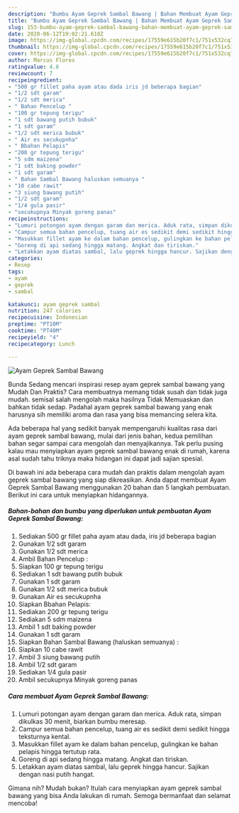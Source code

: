 ```yaml
---
description: "Bumbu Ayam Geprek Sambal Bawang | Bahan Membuat Ayam Geprek Sambal Bawang Yang Bisa Manjain Lidah"
title: "Bumbu Ayam Geprek Sambal Bawang | Bahan Membuat Ayam Geprek Sambal Bawang Yang Bisa Manjain Lidah"
slug: 153-bumbu-ayam-geprek-sambal-bawang-bahan-membuat-ayam-geprek-sambal-bawang-yang-bisa-manjain-lidah
date: 2020-06-12T19:02:21.610Z
image: https://img-global.cpcdn.com/recipes/17559e615b20f7c1/751x532cq70/ayam-geprek-sambal-bawang-foto-resep-utama.jpg
thumbnail: https://img-global.cpcdn.com/recipes/17559e615b20f7c1/751x532cq70/ayam-geprek-sambal-bawang-foto-resep-utama.jpg
cover: https://img-global.cpcdn.com/recipes/17559e615b20f7c1/751x532cq70/ayam-geprek-sambal-bawang-foto-resep-utama.jpg
author: Marcus Flores
ratingvalue: 4.6
reviewcount: 7
recipeingredient:
- "500 gr fillet paha ayam atau dada iris jd beberapa bagian"
- "1/2 sdt garam"
- "1/2 sdt merica"
- " Bahan Pencelup "
- "100 gr tepung terigu"
- "1 sdt bawang putih bubuk"
- "1 sdt garam"
- "1/2 sdt merica bubuk"
- " Air es secukupnha"
- " Bbahan Pelapis"
- "200 gr tepung terigu"
- "5 sdm maizena"
- "1 sdt baking powder"
- "1 sdt garam"
- " Bahan Sambal Bawang haluskan semuanya "
- "10 cabe rawit"
- "3 siung bawang putih"
- "1/2 sdt garam"
- "1/4 gula pasir"
- "secukupnya Minyak goreng panas"
recipeinstructions:
- "Lumuri potongan ayam dengan garam dan merica. Aduk rata, simpan dikulkas 30 menit, biarkan bumbu meresap."
- "Campur semua bahan pencelup, tuang air es sedikit demi sedikit hingga teksturnya kental."
- "Masukkan fillet ayam ke dalam bahan pencelup, gulingkan ke bahan pelapis hingga tertutup rata."
- "Goreng di api sedang hingga matang. Angkat dan tiriskan."
- "Letakkan ayam diatas sambal, lalu geprek hingga hancur. Sajikan dengan nasi putih hangat."
categories:
- Resep
tags:
- ayam
- geprek
- sambal

katakunci: ayam geprek sambal 
nutrition: 247 calories
recipecuisine: Indonesian
preptime: "PT10M"
cooktime: "PT40M"
recipeyield: "4"
recipecategory: Lunch

---
```



![Ayam Geprek Sambal Bawang](https://img-global.cpcdn.com/recipes/17559e615b20f7c1/751x532cq70/ayam-geprek-sambal-bawang-foto-resep-utama.jpg)

Bunda Sedang mencari inspirasi resep ayam geprek sambal bawang yang Mudah Dan Praktis? Cara membuatnya memang tidak susah dan tidak juga mudah. semisal salah mengolah maka hasilnya Tidak Memuaskan dan bahkan tidak sedap. Padahal ayam geprek sambal bawang yang enak harusnya sih memiliki aroma dan rasa yang bisa memancing selera kita.



Ada beberapa hal yang sedikit banyak mempengaruhi kualitas rasa dari ayam geprek sambal bawang, mulai dari jenis bahan, kedua pemilihan bahan segar sampai cara mengolah dan menyajikannya. Tak perlu pusing kalau mau menyiapkan ayam geprek sambal bawang enak di rumah, karena asal sudah tahu triknya maka hidangan ini dapat jadi sajian spesial.


Di bawah ini ada beberapa cara mudah dan praktis dalam mengolah ayam geprek sambal bawang yang siap dikreasikan. Anda dapat membuat Ayam Geprek Sambal Bawang menggunakan 20 bahan dan 5 langkah pembuatan. Berikut ini cara untuk menyiapkan hidangannya.

<!--inarticleads1-->

##### Bahan-bahan dan bumbu yang diperlukan untuk pembuatan Ayam Geprek Sambal Bawang:

1. Sediakan 500 gr fillet paha ayam atau dada, iris jd beberapa bagian
1. Gunakan 1/2 sdt garam
1. Gunakan 1/2 sdt merica
1. Ambil  Bahan Pencelup :
1. Siapkan 100 gr tepung terigu
1. Sediakan 1 sdt bawang putih bubuk
1. Gunakan 1 sdt garam
1. Gunakan 1/2 sdt merica bubuk
1. Gunakan  Air es secukupnha
1. Siapkan  Bbahan Pelapis:
1. Sediakan 200 gr tepung terigu
1. Sediakan 5 sdm maizena
1. Ambil 1 sdt baking powder
1. Gunakan 1 sdt garam
1. Siapkan  Bahan Sambal Bawang (haluskan semuanya) :
1. Siapkan 10 cabe rawit
1. Ambil 3 siung bawang putih
1. Ambil 1/2 sdt garam
1. Sediakan 1/4 gula pasir
1. Ambil secukupnya Minyak goreng panas




<!--inarticleads2-->

##### Cara membuat Ayam Geprek Sambal Bawang:

1. Lumuri potongan ayam dengan garam dan merica. Aduk rata, simpan dikulkas 30 menit, biarkan bumbu meresap.
1. Campur semua bahan pencelup, tuang air es sedikit demi sedikit hingga teksturnya kental.
1. Masukkan fillet ayam ke dalam bahan pencelup, gulingkan ke bahan pelapis hingga tertutup rata.
1. Goreng di api sedang hingga matang. Angkat dan tiriskan.
1. Letakkan ayam diatas sambal, lalu geprek hingga hancur. Sajikan dengan nasi putih hangat.




Gimana nih? Mudah bukan? Itulah cara menyiapkan ayam geprek sambal bawang yang bisa Anda lakukan di rumah. Semoga bermanfaat dan selamat mencoba!
